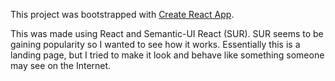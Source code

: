 This project was bootstrapped with [Create React App](https://github.com/facebook/create-react-app).


This was made using React and Semantic-UI React (SUR).  SUR seems to be gaining popularity
so I wanted to see how it works.  Essentially this is a landing page, but I tried to make 
it look and behave like something someone may see on the Internet.